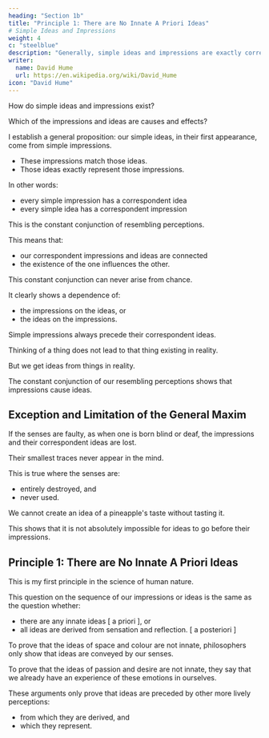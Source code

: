 ```yaml
---
heading: "Section 1b"
title: "Principle 1: There are No Innate A Priori Ideas"
# Simple Ideas and Impressions
weight: 4
c: "steelblue"
description: "Generally, simple ideas and impressions are exactly correspondent, as the complex are formed from them"
writer:
  name: David Hume
  url: https://en.wikipedia.org/wiki/David_Hume
icon: "David Hume"
---
```




<!-- Generally, simple ideas and impressions are exactly correspondent, as the complex are formed from them. -->

How do simple ideas and impressions exist?

Which of the impressions and ideas are causes and effects?

<!-- The full examination of this question is the subject of the present treatise. -->

I establish a general proposition: our simple ideas, in their first appearance, come from simple impressions.
- These impressions match those ideas.
- Those ideas exactly represent those impressions.

<!-- To prove this, I seek phenomena that are obvious, numerous, and conclusive.

First, I clarify the general proposition so that: -->

In other words:
- every simple impression has a correspondent idea
- every simple idea has a correspondent impression

This is the constant conjunction of resembling perceptions.

This means that:
- our correspondent impressions and ideas are connected
- the existence of the one influences the other.

This constant conjunction can never arise from chance.

It clearly shows a dependence of:
- the impressions on the ideas, or
- the ideas on the impressions.

<!-- I then consider the sequence of their first appearance to know on which side this dependence lies.
By constant experience, I find that the  -->

Simple impressions always precede their correspondent ideas.

 <!-- but never appear in the contrary order. -->


<!-- To give a child an idea of scarlet or orange, of sweet or bitter, I present the objects.

I convey to him these impressions.

But I do not absurdly try to make him produce a red object by making him think about the red colour. -->


Thinking of a thing does not lead to that thing existing in reality.

<!-- as an impression in reality. -->

But we get ideas from things in reality.  

<!-- We cannot perceive any colour or feel any sensation by merely thinking of them.

On the other hand, we find that any impression is constantly followed by an idea which resembles it. -->

<!-- It is only different in the degrees of force and liveliness. -->

The constant conjunction of our resembling perceptions shows that impressions cause ideas.

<!-- This priority of the impressions is an equal proof that our impressions are the causes of our ideas, not our ideas of our impressions. -->


## Exception and Limitation of the General Maxim

If the senses are faulty, as when one is born blind or deaf, the impressions and their correspondent ideas are lost.

Their smallest traces never appear in the mind.

This is true where the senses are:
- entirely destroyed, and
- never used.

We cannot create an idea of a pineapple's taste without tasting it.

<!-- However, one contradictory phenomenon proves that it is not  -->

This shows that it is not absolutely impossible for ideas to go before their impressions.


<!-- The colours or sounds conveyed by the senses, are really different from each other even if they resemble.
If this is true of different colours, then it must be also true of the different shades of the same colour.

Each of the shades produces a distinct idea independent of the rest.
If this is denied, then it would be possible to for a colour at its lightest shade to be called the same thing as the same color in its darkest shade.

Suppose a person enjoyed his sight for 30 years.
- He has seen all colours, except one shade of blue which he has never seen.
- Place all the shades of blue before him descending from the deepest to the lightest, without that one.
- He will perceive a blank where that shade is missing.
- He will then find out that there is a greater distance in that place between the contiguous colours, than in any other.

From his own imagination, can he:
- supply this deficiency? or
- create the idea, by himself, of that shade that he has never seen?

I believe a few will think that he can.

This may serve as a proof that the simple ideas are not always derived from the correspondent impressions.

Though the instance is so particular and singular, it:
- is not worth observing, and
- does not merit changing our general maxim.

Other people might suggest an additional exception that our secondary ideas are images of our primary ideas, and so are not derived from impression.

However, this is not an exception because those primary ideas are simple ideas which are supposed to be derived from impressions. -->



## Principle 1: There are No Innate A Priori Ideas

This is my first principle in the science of human nature.

This question on the sequence of our impressions or ideas is the same as the question whether:
- there are any innate ideas [ a priori ], or
- all ideas are derived from sensation and reflection. [ a posteriori ]

To prove that the ideas of space and colour are not innate, philosophers only show that ideas are conveyed by our senses.

To prove that the ideas of passion and desire are not innate, they say that we already have an experience of these emotions in ourselves.

These arguments only prove that ideas are preceded by other more lively perceptions:
- from which they are derived, and
- which they represent.
